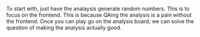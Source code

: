 To start with, just have the analaysis generate random numbers.
This is to focus on the frontend. This is because QAing the analysis is a pain without the frontend.
Once you can play go on the analysis board, we can solve the question of making the analysis actually good.
